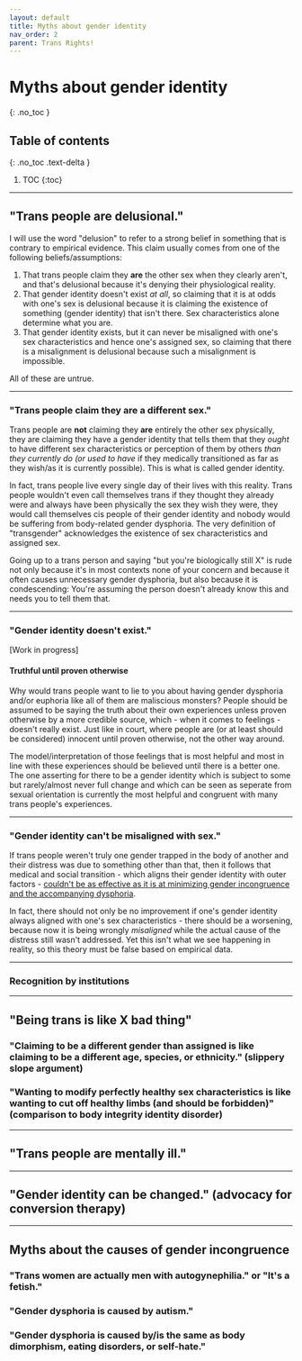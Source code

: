 ```yaml
---
layout: default
title: Myths about gender identity
nav_order: 2
parent: Trans Rights!
---
```


# Myths about gender identity
{: .no_toc }

## Table of contents
{: .no_toc .text-delta }

1. TOC
{:toc}

---

## "Trans people are delusional."

I will use the word "delusion" to refer to a strong belief in something that is contrary to empirical evidence.
This claim usually comes from one of the following beliefs/assumptions:

1. That trans people claim they **are** the other sex when they clearly aren't, and that's delusional because it's denying their physiological reality.
2. That gender identity doesn't exist _at all_, so claiming that it is at odds with one's sex is delusional because it is claiming the existence of something (gender identity) that isn't there. Sex characteristics alone determine what you are.
3. That gender identity exists, but it can never be misaligned with one's sex characteristics and hence one's assigned sex, so claiming that there is a misalignment is delusional because such a misalignment is impossible. 

All of these are untrue.

---
### "Trans people claim they are a different sex."
Trans people are **not** claiming they **are** entirely the other sex physically, they are claiming they have a gender identity that tells them that they _ought_ to have different sex characteristics or perception of them by others _than they currently do (or used to have_ if they medically transitioned as far as they wish/as it is currently possible). This is what is called gender identity.

In fact, trans people live every single day of their lives with this reality. Trans people wouldn't even call themselves trans
if they thought they already were and always have been physically the sex they wish they were, they would call themselves cis people of their gender identity and nobody would be suffering from body-related gender dysphoria. The very definition
of "transgender" acknowledges the existence of sex characteristics and assigned sex.

Going up to a trans person and saying "but you're biologically still X" is rude not only because it's in most contexts
none of your concern and because it often causes unnecessary gender dysphoria, but also because it is condescending: You're assuming the person doesn't already know this and needs you to tell them that.

---
### "Gender identity doesn't exist."

[Work in progress]

#### Truthful until proven otherwise

Why would trans people want to lie to you about having gender dysphoria and/or euphoria like all of them are maliscious monsters? People should be assumed to be saying the truth about their own experiences unless proven otherwise by a more credible source, which - when it comes to feelings - doesn't really exist. Just like in court, where people are (or at least should be considered) innocent until proven otherwise, not the other way around.

The model/interpretation of those feelings that is most helpful and most in line with these experiences should be believed until there is a better one. The one asserting for there to be a gender identity which is subject to some but rarely/almost never full change and which can be seen as seperate from sexual orientation is currently the most helpful and congruent with many trans people's experiences.

---
### "Gender identity can't be misaligned with sex."
If trans people weren't truly one gender trapped in the body of another and their distress was due to something other than that, then it follows that medical and social transition - which aligns their gender identity with outer factors - 
[couldn't be as effective as it is at minimizing gender incongruence and the accompanying dysphoria](!!!). 

In fact, there should not only be no improvement if one's gender identity always aligned with one's sex characteristics - there
should be a worsening, because now it is being wrongly _misaligned_ while the actual cause of the distress still wasn't addressed. Yet this isn't what we see happening in reality, so this theory must be false based on empirical data.

---

### Recognition by institutions

---

## "Being trans is like X bad thing"

### "Claiming to be a different gender than assigned is like claiming to be a different age, species, or ethnicity." (slippery slope argument)

### "Wanting to modify perfectly healthy sex characteristics is like wanting to cut off healthy limbs (and should be forbidden)" (comparison to body integrity identity disorder)

---

## "Trans people are mentally ill."


---

## "Gender identity can be changed." (advocacy for conversion therapy)

---

## Myths about the causes of gender incongruence

### "Trans women are actually men with autogynephilia." or "It's a fetish."

### "Gender dysphoria is caused by autism."

### "Gender dysphoria is caused by/is the same as body dimorphism, eating disorders, or self-hate."
